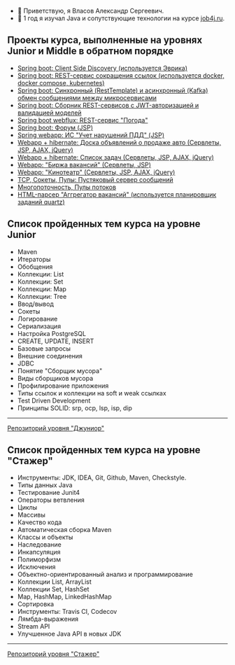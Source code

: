 - 👋 Приветствую, я Власов Александр Сергеевич.
- 🌱 1 год я изучал Java и сопутствующие технологии на курсе [job4j.ru](https://job4j.ru).
## Проекты курса, выполненные на уровнях Junior и Middle в обратном порядке ##
+ [Spring boot: Client Side Discovery (используется Эврика)](https://github.com/velesov7493/job4j_discovery)
+ [Spring boot: REST-сервис сокращения ссылок (используется docker, docker compose, kubernetes)](https://github.com/velesov7493/job4j_url-shortcut)
+ [Spring boot: Синхронный (RestTemplate) и асинхронный (Kafka) обмен сообщениями между микросервисами](https://github.com/velesov7493/job4j_passport)
+ [Spring boot: Сборник REST-сервисов с JWT-авторизацией и валидацией моделей](https://github.com/velesov7493/job4j_rest)
+ [Spring boot webflux: REST-сервис "Погода"](https://github.com/velesov7493/job4j_weather)
+ [Spring boot: Форум (JSP)](https://github.com/velesov7493/job4j_forum)
+ [Spring webapp: ИС "Учет нарушений ПДД" (JSP)](https://github.com/velesov7493/job4j_car_accident)
+ [Webapp + hibernate: Доска объявлений о продаже авто (Сервлеты, JSP, AJAX, jQuery)](https://github.com/velesov7493/job4j_cars)
+ [Webapp + hibernate: Список задач (Сервлеты, JSP, AJAX, jQuery)](https://github.com/velesov7493/job4j_todo)
+ [Webapp: "Биржа вакансий" (Сервлеты, JSP)](https://github.com/velesov7493/job4j_dreamjob)
+ [Webapp: "Кинотеатр" (Сервлеты, JSP, AJAX, jQuery)](https://github.com/velesov7493/job4j_cinema)
+ [TCP, Сокеты, Пулы: Пустяковый сервер сообщений](https://github.com/velesov7493/job4j_pooh)
+ [Многопоточность, Пулы потоков](https://github.com/velesov7493/job4j_threads)
+ [HTML-парсер "Аггрегатор вакансий" (используется планировщик заданий quartz)](https://github.com/velesov7493/job4j_grabber)
## Список пройденных тем курса на уровне Junior ##
+ Maven
+ Итераторы
+ Обобщения  
+ Коллекции: List
+ Коллекции: Set
+ Коллекции: Map
+ Коллекции: Tree
+ Ввод/вывод
+ Сокеты
+ Логирование
+ Сериализация
+ Настройка PostgreSQL
+ CREATE, UPDATE, INSERT
+ Базовые запросы
+ Внешние соединения
+ JDBC
+ Понятие "Сборщик мусора"
+ Виды сборщиков мусора
+ Профилирование приложения
+ Типы ссылок и коллекции на soft и weak ссылках
+ Test Driven Development
+ Принципы SOLID: srp, ocp, lsp, isp, dip 
----
[Репозиторий уровня "Джуниор"](https://github.com/velesov7493/job4j_design)
## Список пройденных тем курса на уровне "Стажер" ##
+ Инструменты: JDK, IDEA, Git, Github, Maven, Checkstyle.
+ Типы данных Java
+ Тестирование Junit4
+ Операторы ветвления
+ Циклы
+ Массивы
+ Качество кода
+ Автоматическая сборка Maven
+ Классы и объекты
+ Наследование
+ Инкапсуляция
+ Полиморфизм
+ Исключения
+ Объектно-ориентированный анализ и программирование
+ Коллекции List, ArrayList
+ Коллекции Set, HashSet
+ Map, HashMap, LinkedHashMap
+ Сортировка
+ Инструменты: Travis CI, Codecov
+ Лямбда-выражения
+ Stream API
+ Улучшенное Java API в новых JDK
----
[Репозиторий уровня "Стажер"](https://github.com/velesov7493/job4j_tracker)

